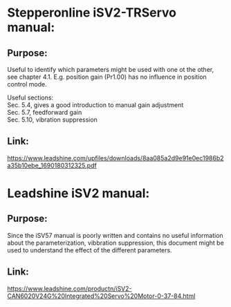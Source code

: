 # Stepperonline iSV2-TRServo manual:
## Purpose:  
Useful to identify which parameters might be used with one ot the other, see chapter 4.1. E.g. position gain (Pr1.00) has no influence in position control mode.

Useful sections: <br>
Sec. 5.4, gives a good introduction to manual gain adjustment<br>
Sec. 5.7, feedforward gain<br>
Sec. 5.10, vibration suppression

## Link:     
https://www.leadshine.com/upfiles/downloads/8aa085a2d9e91e0ec1986b2a35b10ebe_1690180312325.pdf







# Leadshine iSV2 manual:
## Purpose:  
Since the iSV57 manual is poorly written and contains no useful information about the parameterization, vibbration suppression, this document might be used to understand the effect of the different parameters. 

## Link:     
https://www.leadshine.com/productn/iSV2-CAN6020V24G%20Integrated%20Servo%20Motor-0-37-84.html





